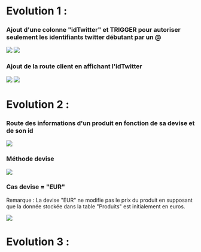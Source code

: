 # Evolution 1 :
### Ajout d'une colonne "idTwitter" et TRIGGER pour autoriser seulement les identifiants twitter débutant par un @
![](https://i.ibb.co/fvv47vq/evo1-1.png)
![](https://i.ibb.co/MMVZ3Tk/evo1-2.png)
### Ajout de la route client en affichant l'idTwitter
![](https://i.ibb.co/ZNQzYwS/evo1-3.png)
![](https://i.ibb.co/zFmKk0j/evo1-4.png)

# Evolution 2 :
### Route des informations d'un produit en fonction de sa devise et de son id
![](https://i.ibb.co/kQ79wry/evo2-1.png)
### Méthode devise
![](https://i.ibb.co/KDYN7D9/evo2-2.png)
### Cas devise = "EUR"
<p>Remarque : La devise "EUR" ne modifie pas le prix du produit en supposant que la donnée stockée dans la table "Produits" est initialement en euros.</p>

![](https://i.ibb.co/h1RvwC3/evo2-3.png)

# Evolution 3 : 
### 
